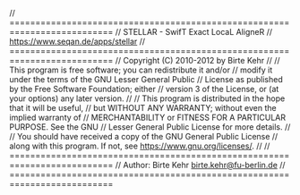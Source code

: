 // ==========================================================================
//                    STELLAR - SwifT Exact LocaL AligneR
//                   https://www.seqan.de/apps/stellar
// ==========================================================================
// Copyright (C) 2010-2012 by Birte Kehr
//
// This program is free software; you can redistribute it and/or
// modify it under the terms of the GNU Lesser General Public
// License as published by the Free Software Foundation; either
// version 3 of the License, or (at your options) any later version.
//
// This program is distributed in the hope that it will be useful,
// but WITHOUT ANY WARRANTY; without even the implied warranty of
// MERCHANTABILITY or FITNESS FOR A PARTICULAR PURPOSE. See the GNU
// Lesser General Public License for more details.
//
// You should have received a copy of the GNU General Public License
// along with this program.  If not, see <https://www.gnu.org/licenses/>.
//
// ==========================================================================
// Author: Birte Kehr <birte.kehr@fu-berlin.de>
// ==========================================================================
